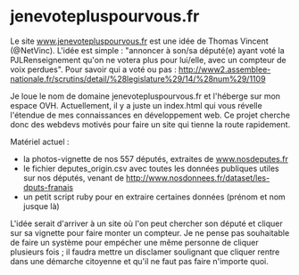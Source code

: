 # jenevotepluspourvous.fr
Le site www.jenevotepluspourvous.fr est une idée de Thomas Vincent (@NetVinc). L'idée est simple : "annoncer à son/sa député(e) ayant voté la PJLRenseignement qu'on ne votera plus pour lui/elle, avec un compteur de voix perdues". Pour savoir qui a voté ou pas : http://www2.assemblee-nationale.fr/scrutins/detail/%28legislature%29/14/%28num%29/1109

Je loue le nom de domaine jenevotepluspourvous.fr et l'héberge sur mon espace OVH. Actuellement, il y a juste un index.html qui vous révelle l'étendue de mes connaissances en développement web. Ce projet cherche donc des webdevs motivés pour faire un site qui tienne la route rapidement.

Matériel actuel :
- la photos-vignette de nos 557 députés, extraites de www.nosdeputes.fr
- le fichier deputes_origin.csv avec toutes les données publiques utiles sur nos députés, venant de http://www.nosdonnees.fr/dataset/les-dputs-franais
- un petit script ruby pour en extraire certaines données (prénom et nom jusque là)

L'idée serait d'arriver à un site où l'on peut chercher son député et cliquer sur sa vignette pour faire monter un compteur. Je ne pense pas souhaitable de faire un système pour empécher une même personne de cliquer plusieurs fois ; il faudra mettre un disclamer soulignant que cliquer rentre dans une démarche citoyenne et qu'il ne faut pas faire n'importe quoi.

